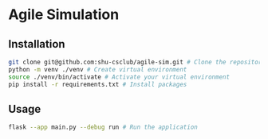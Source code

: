 # Agile Simulation

## Installation

```bash
git clone git@github.com:shu-csclub/agile-sim.git # Clone the repository
python -m venv ./venv # Create virtual environment
source ./venv/bin/activate # Activate your virtual environment
pip install -r requirements.txt # Install packages
```

## Usage

```bash
flask --app main.py --debug run # Run the application
```